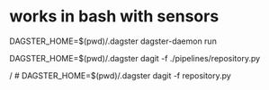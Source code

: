 # works in bash with sensors


DAGSTER_HOME=$(pwd)/.dagster dagster-daemon run

DAGSTER_HOME=$(pwd)/.dagster dagit -f ./pipelines/repository.py


/ # DAGSTER_HOME=$(pwd)/.dagster dagit -f repository.py





